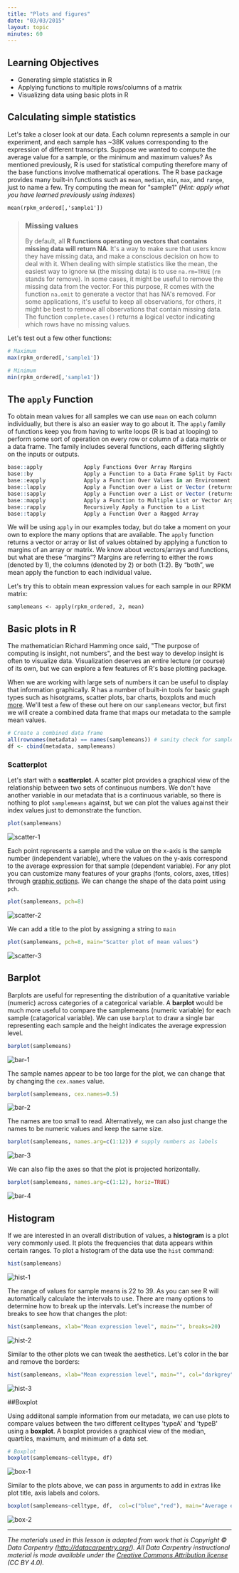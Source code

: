 ```yaml
---
title: "Plots and figures"
date: "03/03/2015"
layout: topic
minutes: 60 
---
```


## Learning Objectives 
* Generating simple statistics in R
* Applying functions to multiple rows/columns of a matrix
* Visualizing data using basic plots in R


## Calculating simple statistics

Let's take a closer look at our data. Each column represents a sample in our experiment, and each sample has ~38K values corresponding to the expression of different transcripts. Suppose we wanted to compute the average value for a sample, or the minimum and maximum values? As mentioned previously, R is used for statistical computing therefore many of the base functions involve mathematical operations. The R base package provides many built-in functions such as `mean`, `median`, `min`, `max`, and `range`, just to name a few. Try computing the mean for "sample1" (_Hint: apply what you have learned previously using indexes_)  

	mean(rpkm_ordered[,'sample1'])


> ### Missing values
> By default, all **R functions operating on vectors that contains missing data will return NA**. It's a way to make sure that users know they have missing data, and make a conscious decision on how to deal with it. When dealing with simple statistics like the mean, the easiest way to ignore `NA` (the missing data) is to use `na.rm=TRUE` (`rm` stands for remove). 
> In some cases, it might be useful to remove the missing data from the vector. For this purpose, R comes with the function `na.omit` to generate a vector that has NA's removed. For some applications, it's useful to keep all observations, for others, it might be best to remove all observations that contain missing data. The function
`complete.cases()` returns a logical vector indicating which rows have no missing values. 


Let's test out a few other functions:

```r
# Maximum
max(rpkm_ordered[,'sample1'])

# Minimum
min(rpkm_ordered[,'sample1'])
```


## The `apply` Function
To obtain mean values for all samples we can use `mean` on each column individually, but there is also an easier way to go about it. The `apply` family of functions keep you from having to write loops (R is bad at looping) to perform some sort of operation on every row or column of a data matrix or a data frame. The family includes several functions, each differing slightly on the inputs or outputs.


```r
base::apply             Apply Functions Over Array Margins
base::by                Apply a Function to a Data Frame Split by Factors
base::eapply            Apply a Function Over Values in an Environment
base::lapply            Apply a Function over a List or Vector (returns list)
base::sapply            Apply a Function over a List or Vector (returns vector)
base::mapply            Apply a Function to Multiple List or Vector Arguments
base::rapply            Recursively Apply a Function to a List
base::tapply            Apply a Function Over a Ragged Array
```

We will be using `apply` in our examples today, but do take a moment on your own to explore the many options that are available. The `apply` function returns a vector or array or list of values obtained by applying a function to margins of an array or matrix. We know about vectors/arrays and functions, but what are these “margins”? Margins are referring to either the rows (denoted by 1), the columns (denoted by 2) or both (1:2). By “both”, we mean  apply the function to each individual value. 

Let's try this to obtain mean expression values for each sample in our RPKM matrix:

	samplemeans <- apply(rpkm_ordered, 2, mean) 



## Basic plots in R

The mathematician Richard Hamming once said, "The purpose of computing is insight, not numbers", and the best way to develop insight is often to visualize data. Visualization deserves an entire lecture (or course) of its own, but we can explore a few features of R's base plotting package.

When we are working with large sets of numbers it can be useful to display that information graphically. R has a number of built-in tools for basic graph types such as hisotgrams, scatter plots, bar charts, boxplots and much [more](http://www.statmethods.net/graphs/). We'll test a few of these out here on our `samplemeans` vector, but first we will create a combined data frame that maps our metadata to the sample mean values.


```r
# Create a combined data frame
all(rownames(metadata) == names(samplemeans)) # sanity check for sample order
df <- cbind(metadata, samplemeans) 
```


### Scatterplot
Let's start with a **scatterplot**. A scatter plot provides a graphical view of the relationship between two sets of continuous numbers. We don't have another variable in our metadata that is a continuous variable, so there is nothing to plot `samplemeans` against, but we can plot the values against their index values just to demonstrate the function.


```r
plot(samplemeans)
```

 ![scatter-1](../figure/scatter-plot1-1.png) 

Each point represents a sample and the value on the x-axis is the sample number (independent variable), where the values on the y-axis correspond to the average expression for that sample (dependent variable). For any plot you can customize many features of your graphs (fonts, colors, axes, titles) through [graphic options](http://www.statmethods.net/advgraphs/parameters.html).
We can change the shape of the data point using `pch`.


```r
plot(samplemeans, pch=8)
```

 ![scatter-2](../figure/unnamed-chunk-8-1.png)

We can add a title to the plot by assigning a string to `main`


```r
plot(samplemeans, pch=8, main="Scatter plot of mean values")
```

 ![scatter-3](../figure/unnamed-chunk-9-1.png) 

## Barplot
Barplots are useful for representing the distribution of a quanitative variable (numeric) across categories of a categorical variable. A **barplot**  would be much more useful to compare the samplemeans (numeric variable) for each sample (catagorical variable). We can use `barplot` to draw a single bar representing each sample and the height indicates the average expression level. 


```r
barplot(samplemeans)
```

 ![bar-1](../figure/unnamed-chunk-10-1.png) 

The sample names appear to be too large for the plot, we can change that by changing the `cex.names` value. 


```r
barplot(samplemeans, cex.names=0.5)
```

 ![bar-2](../figure/unnamed-chunk-11-1.png) 

The names are too small to read. Alternatively, we can also just change the names to be numeric values and keep the same size.


```r
barplot(samplemeans, names.arg=c(1:12)) # supply numbers as labels
```

 ![bar-3](../figure/unnamed-chunk-12-1.png) 

We can also flip the axes so that the plot is projected horizontally.


```r
barplot(samplemeans, names.arg=c(1:12), horiz=TRUE) 
```

 ![bar-4](../figure/unnamed-chunk-13-1.png) 

## Histogram
If we are interested in an overall distribution of values, a **histogram** is a plot very commonly used. It plots the frequencies that data appears within certain ranges. To plot a histogram of the data use the `hist` command:


```r
hist(samplemeans)
```

 ![hist-1](../figure/unnamed-chunk-14-1.png) 

The range of values for sample means is 22 to 39. As you can see R will automatically calculate the intervals to use. There are many options to determine how to break up the intervals. Let's increase the number of breaks to see how that changes the plot:


```r
hist(samplemeans, xlab="Mean expression level", main="", breaks=20) 
```

 ![hist-2](../figure/hist-1.png) 

Similar to the other plots we can tweak the aesthetics. Let's color in the bar and remove the borders:


```r
hist(samplemeans, xlab="Mean expression level", main="", col="darkgrey", border=FALSE) 
```

 ![hist-3](../figure/unnamed-chunk-15-1.png) 

##Boxplot

Using addiitonal sample information from our metadata, we can use plots to compare values between the two different celltypes 'typeA' and 'typeB' using a **boxplot**. A boxplot provides a graphical view of the median, quartiles, maximum, and minimum of a data set. 


```r
# Boxplot
boxplot(samplemeans~celltype, df)
```

 ![box-1](../figure/boxplot-1.png) 

Similar to the plots above, we can pass in arguments to add in extras like plot title, axis labels and colors.


```r
boxplot(samplemeans~celltype, df,  col=c("blue","red"), main="Average expression differences between celltypes", ylab="Expression")
```

 ![box-2](../figure/unnamed-chunk-16-1.png) 





---
*The materials used in this lesson is adapted from work that is Copyright © Data Carpentry (http://datacarpentry.org/). 
All Data Carpentry instructional material is made available under the [Creative Commons Attribution license](https://creativecommons.org/licenses/by/4.0/) (CC BY 4.0).*
